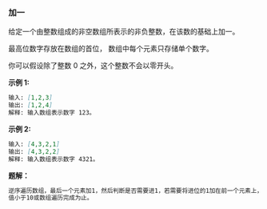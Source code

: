 ### 加一
给定一个由整数组成的非空数组所表示的非负整数，在该数的基础上加一。

最高位数字存放在数组的首位， 数组中每个元素只存储单个数字。

你可以假设除了整数 0 之外，这个整数不会以零开头。

**示例 1:**
```markdown
输入: [1,2,3]
输出: [1,2,4]
解释: 输入数组表示数字 123。
```
**示例 2:**
```markdown
输入: [4,3,2,1]
输出: [4,3,2,2]
解释: 输入数组表示数字 4321。
```

**题解：**
```markdown
逆序遍历数组，最后一个元素加1，然后判断是否需要进1，若需要将进位的1加在前一个元素上，直到计算的元素
值小于10或数组遍历完成为止。
```
